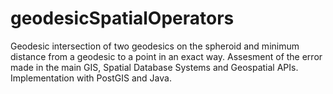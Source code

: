 # geodesicSpatialOperators
Geodesic intersection of two geodesics on the spheroid and minimum distance from a geodesic to a point in an exact way. Assesment of the error made in the main GIS, Spatial Database Systems and Geospatial APIs. Implementation with PostGIS and Java.
